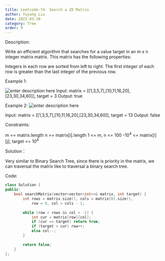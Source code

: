 ```yaml
---
title: Leetcode-74. Search a 2D Matrix
author: Yuyang Liu
date: 2022-03-30
category: Tree
order: 9
---
```


Description:

Write an efficient algorithm that searches for a value target in an m x n integer matrix matrix. This matrix has the following properties:

Integers in each row are sorted from left to right.
The first integer of each row is greater than the last integer of the previous row.
 

Example 1:

![enter description here](https://assets.leetcode.com/uploads/2020/10/05/mat.jpg)
Input: matrix = [[1,3,5,7],[10,11,16,20],[23,30,34,60]], target = 3
Output: true



Example 2:
![enter description here](https://assets.leetcode.com/uploads/2020/10/05/mat2.jpg)

Input: matrix = [[1,3,5,7],[10,11,16,20],[23,30,34,60]], target = 13
Output: false
 
 

Constraints:

m == matrix.length
n == matrix[i].length
1 <= m, n <= 100
-10<sup>4</sup> <= matrix[i][j], target <= 10<sup>4</sup>

Solution：

Very similar to Binary Search Tree, since there is priority in the matrix, we can traversal the matrix like to traversal a binary search tree.


Code: 

``` c++
class Solution {
public:
    bool searchMatrix(vector<vector<int>>& matrix, int target) {
        int rows = matrix.size(), cols = matrix[0].size(),
            row = 0, col = cols - 1;
			
        while (row < rows && col > -1) {
            int cur = matrix[row][col];
            if (cur == target) return true;
            if (target > cur) row++;
            else col--;
        }
        
        return false;
    }
};
``````
